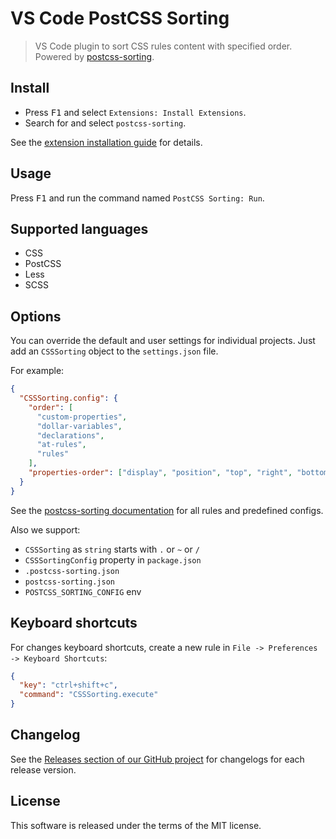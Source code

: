 # VS Code Post​CSS Sorting

> VS Code plugin to sort CSS rules content with specified order. Powered by [postcss-sorting](https://github.com/hudochenkov/postcss-sorting).

## Install

  * Press <kbd>F1</kbd> and select `Extensions: Install Extensions`.
  * Search for and select `postcss-sorting`.

See the [extension installation guide](https://code.visualstudio.com/docs/editor/extension-gallery) for details.

## Usage

Press <kbd>F1</kbd> and run the command named `PostCSS Sorting: Run`.

## Supported languages

  * CSS
  * PostCSS
  * Less
  * SCSS

## Options

You can override the default and user settings for individual projects. Just add an `CSSSorting` object to the `settings.json` file.

For example:

```json
{
  "CSSSorting.config": {
    "order": [
      "custom-properties",
      "dollar-variables",
      "declarations",
      "at-rules",
      "rules"
    ],
    "properties-order": ["display", "position", "top", "right", "bottom", "left"]
  }
}
```

See the [postcss-sorting documentation](https://github.com/hudochenkov/postcss-sorting#options) for all rules and predefined configs.

Also we support:

  * `CSSSorting` as `string` starts with `.` or `~` or `/`
  * `CSSSortingConfig` property in `package.json`
  * `.postcss-sorting.json`
  * `postcss-sorting.json`
  * `POSTCSS_SORTING_CONFIG` env

## Keyboard shortcuts

For changes keyboard shortcuts, create a new rule in `File -> Preferences -> Keyboard Shortcuts`:

```json
{
  "key": "ctrl+shift+c",
  "command": "CSSSorting.execute"
}
```

## Changelog

See the [Releases section of our GitHub project](https://github.com/mrmlnc/vscode-postcss-sorting/releases) for changelogs for each release version.

## License

This software is released under the terms of the MIT license.
